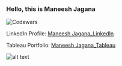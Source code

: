 ### Hello, this is Maneesh Jagana

![Codewars](https://github.r2v.ch/codewars?user=mjagana25&stroke=red)

LinkedIn Profile: [Maneesh Jagana_LinkedIn](https://www.linkedin.com/in/maneesh-jagana-0b4201a9)

Tableau Portfolio: [Maneesh Jagana_Tableau](https://public.tableau.com/app/profile/maneesh.jagana/vizzes)

![alt text](https://upload.wikimedia.org/wikipedia/commons/thumb/8/81/LinkedIn_icon.svg/2048px-LinkedIn_icon.svg.png)

<!--START_SECTION:badges-->
<!--END_SECTION:badges-->

<!--
**mjagana/mjagana** is a ✨ _special_ ✨ repository because its `README.md` (this file) appears on your GitHub profile.

Here are some ideas to get you started:

- 🔭 I’m currently working on ...
- 🌱 I’m currently learning ...
- 👯 I’m looking to collaborate on ...
- 🤔 I’m looking for help with ...
- 💬 Ask me about ...
- 📫 How to reach me: ...
- 😄 Pronouns: ...
- ⚡ Fun fact: ...
--> 
